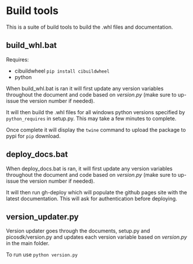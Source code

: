 # Build tools
This is a suite of build tools to build the .whl files and documentation.
## build_whl.bat
Requires:
 - cibuildwheel `pip install cibuildwheel`
 - python

When build_whl.bat is ran it will first update any version variables throughout the document and code based on _version.py_ (make sure to up-issue the version number if needed).

It will then build the .whl files for all windows python versions specified by `python_requires` in setup.py. This may take a few minutes to complete.

Once complete it will display the `twine` command to upload the package to pypi for `pip` download.

## deploy_docs.bat
When deploy_docs.bat is ran, it will first update any version variables throughout the document and code based on _version.py_ (make sure to up-issue the version number if needed).

It will then run gh-deploy which will populate the github pages site with the latest documentation. This will ask for authentication before deploying. 

## version_updater.py
Version updater goes through the documents, setup.py and picosdk/version.py and updates each version variable based on _version.py_ in the main folder. 

To run use `python version.py`